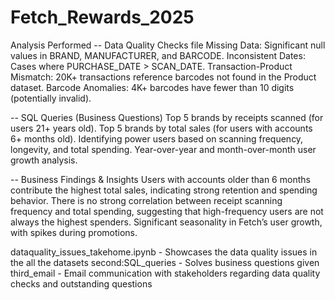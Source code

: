 # Fetch_Rewards_2025

Analysis Performed
-- Data Quality Checks file
Missing Data: Significant null values in BRAND, MANUFACTURER, and BARCODE.
Inconsistent Dates: Cases where PURCHASE_DATE > SCAN_DATE.
Transaction-Product Mismatch: 20K+ transactions reference barcodes not found in the Product dataset.
Barcode Anomalies: 4K+ barcodes have fewer than 10 digits (potentially invalid).

-- SQL Queries (Business Questions)
Top 5 brands by receipts scanned (for users 21+ years old).
Top 5 brands by total sales (for users with accounts 6+ months old).
Identifying power users based on scanning frequency, longevity, and total spending.
Year-over-year and month-over-month user growth analysis.

-- Business Findings & Insights
Users with accounts older than 6 months contribute the highest total sales, indicating strong retention and spending behavior.
There is no strong correlation between receipt scanning frequency and total spending, suggesting that high-frequency users are not always the highest spenders.
Significant seasonality in Fetch’s user growth, with spikes during promotions.


dataquality_issues_takehome.ipynb - Showcases the data quality issues in the all the datasets 
second:SQL_queries - Solves business questions given
third_email - Email communication with stakeholders regarding data quality checks and outstanding questions

